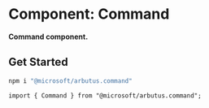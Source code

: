 # Component: Command

**Command component.**

## Get Started

```sh
npm i "@microsoft/arbutus.command"
```

```
import { Command } from "@microsoft/arbutus.command";
```
